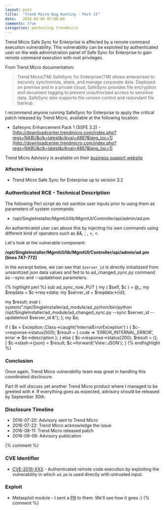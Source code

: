 ```yaml
---
layout: post
title:  "Trend Micro Bug Hunting - Part II"
date:   2016-09-06 07:00:00
comments: true
categories: pentesting trendmicro
---
```



Trend Micro Safe Sync for Enterprise is affected by a remote command execution vulnerability. This vulnerability can be exploited by authenticated user on the web administration panel of Safe Sync for Enterprise to gain remote command execution with root privileges.

From Trend Micro documentation:

> Trend Micro(TM) SafeSync for Enterprise(TM) allows enterprises to securely synchronize, share, and manage corporate data. Deployed on premise and in a private cloud, SafeSync provides file encryption and document tagging to prevent unauthorized access to sensitive data. SafeSync also supports file version control and redundant file backup.
	       
I recommend anyone running SafeSync for Enterprise to apply the critical patch released by Trend Micro, available at the following location:

* Safesync Enhancement Pack 1 (SSFE 3.2) - [http://downloadcenter.trendmicro.com/index.php?regs=NABU&clk=latest&clkval=4887&lang_loc=1](http://downloadcenter.trendmicro.com/index.php?regs=NABU&clk=latest&clkval=4887&lang_loc=1)

Trend Micro Advisory is available on their [business support website](https://success.trendmicro.com/solution/XXX)

#### Affected Versions

* Trend Micro Safe Sync for Enterprise up to version 3.2

### Authenticated RCE - Technical Description

The following Perl script do not sanitize user inputs prior to using them as parameters of system commands:

* /opt/SingleInstaller/MgmtUI/lib/MgmtUI/Controller/api/admin/ad.pm

An authenticated user can abuse this by injecting his own commands using different kind of operators such as &&, ; , >, <.

Let's look at the vulnerable component:

**/opt/SingleInstaller/MgmtUI/lib/MgmtUI/Controller/api/admin/ad.pm [lines 747-772]**

In the excerpt below, we can see that ```$server_id``` is directly initialiazed from unsanitized json data values and fed to
to ad_changed_sync.py command as --sync and --updatehost parameters.

{% highlight perl %}
sub ad_sync_now_PUT {
  my ( $self, $c ) = @_;
  my $reqdata = $c->req->data;
  my $server_id = $reqdata->{id};

  my $result;
  eval {
    system("/opt/SingleInstaller/ad_module/ad_python/bin/python /opt/SingleInstaller/ad_module/ad_changed_sync.py --sync $server_id  --updatehost $server_id &");
  };
  my $e;

  if ( $e = Exception::Class->caught('InternalErrorException') ) {
    $c->response->status(500);
    $result = {
      code  => 'ERROR_INTERNAL_ERROR',
      error => $e->description
    };
  } else {
    $c->response->status(200);
    $result = {};
  }
  $c->stash->{json} = $result;
  $c->forward('View::JSON');
}
{% endhighlight %}

### Conclusion

Once again, Trend Micro vulnerability team was great in handling this coordinated disclosure.

Part III will discuss yet another Trend Micro product where I managed to be greeted with ```#```. If everything goes as expected, advisory should be released by September 30th.


### Disclosure Timeline

* 2016-07-20: Advisory sent to Trend Micro 
* 2016-07-22: Trend Micro acknowledge the issue
* 2016-08-11: Trend Micro released patch
* 2016-09-06: Advisory publication

{% comment %} 
### CVE Identifier

* [CVE-2016-XXX](http://www.cve.mitre.org/cgi-bin/cvename.cgi?name=2016-XXX) - Authenticated remote code execution by exploiting the vulnerability in which ```ad.pm``` is used directly with untrusted input.

### Exploit

* Metasploit module - I sent a [PR](https://github.com/rapid7/metasploit-framework/pull/XXX) to them. We'll see how it goes :)
{% comment %}
